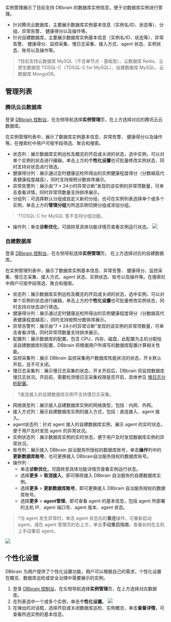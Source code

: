 实例管理展示了目前支持 DBbrain 的数据库实例信息，便于对数据库实例进行管理。
- 针对腾讯云数据库，主要展示数据库实例基本信息（实例名/ID、状态等）、分组、异常告警、 健康得分以及操作等。
- 针对自建数据库，主要展示数据库实例基本信息（实例名/ID、状态等）、异常告警、 健康得分、监控采集、慢日志采集、接入方式、agent 状态、实例状态、账号以及操作等。

>?目前支持云数据库 MySQL（不含单节点 - 基础型）、云数据库 Redis、云原生数据库 TDSQL-C（TDSQL-C for MySQL）、自建数据库 MySQL、云数据库 MongoDB。
>

## 管理列表
### 腾讯云云数据库 
登录 [DBbrain 控制台](https://console.cloud.tencent.com/dbbrain/instance)，在左侧导航选择**实例管理**页，在上方选择对应的腾讯云云数据库。

在实例管理列表中，展示了数据库实例基本信息、异常告警、 健康得分以及操作等。在搜索栏中用户可按字段筛选、聚合和搜索。
- 状态列：展示数据库实例巡检及概览的开启或关闭的状态，选中实例，可以对单个实例的状态进行编辑，单击上方的**个性化设置**也可批量修改实例状态，同时支持对状态进行筛选。
- 健康得分列：展示通过定时健康巡检所得出的实例健康程度得分（分数越高代表健康程度越高），同时支持按照分数排序展示。
- 异常告警列：展示由“7 * 24小时异常诊断”发现的该实例的异常项数量，可单击查看详情，同时异常项数量支持排序展示。
- 分组列：可选择默认分组或自定义新的分组，也可在实例列表选择单个或多个实例，单击上方的**管理分组**为所选实例切换分组或添加分组。
>?TDSQL-C for MySQL 暂不支持分组功能。
- 操作列：单击**诊断优化**，可跳转至具体功能详情页查看实例运行状态。
![](https://main.qcloudimg.com/raw/e42c2a7be0056fdee2b1b161fbbc52fa.png)

### 自建数据库
登录 [DBbrain 控制台](https://console.cloud.tencent.com/dbbrain/instance)，在左侧导航选择**实例管理**页， 在上方选择对应的自建数据库。

在实例管理列表中，展示了数据库实例基本信息、异常告警、 健康得分、监控采集、慢日志采集、接入方式、agent 状态、实例状态、账号以及操作等。在搜索栏中用户可按字段筛选、聚合和搜索。
- 状态列：展示数据库实例巡检及概览的开启或关闭的状态，选中实例，可以对单个实例的状态进行编辑，单击上方的**个性化设置**也可批量修改实例状态，同时支持对状态进行筛选。
- 健康得分列：展示通过定时健康巡检所得出的实例健康程度得分（分数越高代表健康程度越高），同时支持按照分数排序展示。
- 异常告警列：展示由“7 * 24小时异常诊断”发现的该实例的异常项数量，可单击查看详情，同时异常项数量支持排序展示。
- 配置列：展示数据库的配置，包含 CPU、内存、磁盘，此配置为主机分配给该自建数据库的配置，DBbrain 将根据用户所填写的数据库配置计算相关性能。
- 监控采集列：展示 DBbrain 监控采集用户数据库性能状况的状态，开关默认开启，且不可关闭。
- 慢日志采集列：展示慢日志采集的状态，开关开启后，DBbrain 将监控数据库慢日志状况。开启前，需要检测慢日志采集权限是否开启，具体参见 [慢日志分析配置](https://cloud.tencent.com/document/product/1130/54291)。
>?直连接入的自建数据库实例不支持慢日志采集。
>
- 网络类型列：展示接入自建数据库实例的网络类型，包括：内网、外网。
- 接入方式列：展示自建数据库实例的接入方式，包括：直连接入、agent 接入。
- agent状态列：针对 agent 接入的自建数据库实例，展示 agent 的实时状态，便于用户及时发现 agent 的异常状况。
- 实例状态列：展示数据库实例的实时状态，便于用户及时发现数据库实例的异常状况。
- 账号列：展示接入 DBbrain 自治服务所授权的数据库账号，单击**操作**列中的**更新数据库账号**，也可更换接入 DBbrain自治服务授权的数据库账号。
- 操作列：
  - 单击**诊断优化**，可跳转至具体功能详情页查看实例运行状态。
  - 选择**更多** > **取消接入**，即可移除接入 DBbrain 自治服务的自建数据库实例。
  - 选择**更多** > **更新数据库账号**，即可更换接入 DBbrain 自治服务授权的数据库账号。
  - 选择**更多** > **agent管理**，即可查看 agent 的基本信息，包括 agent 所部署的主机 IP、agent 端口号、agent 版本、agent 状态。
>?当 agent 发生异常时，单击 agent 状态后的**重连**操作，可重新启动 agent，或在 agent 管理页的右上方，单击**手动重启指南**，查看如何在主机上手动重启 agent。
>
![](https://main.qcloudimg.com/raw/4a7a7a5d2ada6553eebc5f0fd72b7778.png)

## 个性化设置
DBbrain 为用户提供了个性化设置功能，用户可以根据自己的需求，个性化设置在概览、数据库巡检或安全治理中需要展示的实例。
1. 登录 [DBbrain 控制台](https://console.cloud.tencent.com/dbbrain/instance)，在左侧导航选择**实例管理**页，在上方选择对应数据库。
2. 在列表选中一个或多个实例，单击**个性化设置**。
![](https://main.qcloudimg.com/raw/e56b342391a8b0be93611596df042f4c.png)
3. 在弹出的对话框，选择开启或关闭数据库巡检、实例概览，单击**查看详情**，可查看所选实例的基本信息。

